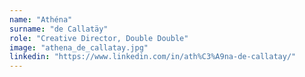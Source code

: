 ```yaml
---
name: "Athéna"
surname: "de Callatäy"
role: "Creative Director, Double Double"
image: "athena_de_callatay.jpg"
linkedin: "https://www.linkedin.com/in/ath%C3%A9na-de-callatay/"
---
```

